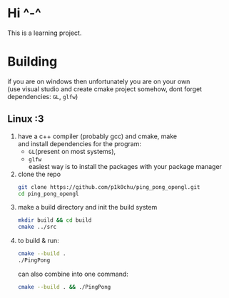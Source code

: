 # Hi ^-^

This is a learning project.

# Building

if you are on windows then unfortunately you are on your own  
(use visual studio and create cmake project somehow, dont forget dependencies: `GL`, `glfw`)

## Linux :3
1. have a c++ compiler (probably gcc) and cmake, make  
    and install dependencies for the program:  
    - `GL`(present on most systems), 
    - `glfw`  
    easiest way is to install the packages with your package manager
2. clone the repo
    ```sh
    git clone https://github.com/p1k0chu/ping_pong_opengl.git
    cd ping_pong_opengl
    ```
3. make a build directory and init the build system
    ```sh
    mkdir build && cd build
    cmake ../src
    ```
4. to build & run:
    ```sh
    cmake --build .
    ./PingPong
    ```
    can also combine into one command:
    ```sh
    cmake --build . && ./PingPong
    ```

